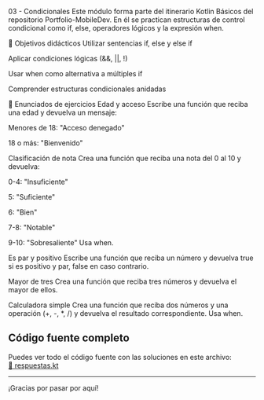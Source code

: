 03 - Condicionales
Este módulo forma parte del itinerario Kotlin Básicos del repositorio Portfolio-MobileDev.
En él se practican estructuras de control condicional como if, else, operadores lógicos y la expresión when.

🧠 Objetivos didácticos
Utilizar sentencias if, else y else if

Aplicar condiciones lógicas (&&, ||, !)

Usar when como alternativa a múltiples if

Comprender estructuras condicionales anidadas

📄 Enunciados de ejercicios
Edad y acceso
Escribe una función que reciba una edad y devuelva un mensaje:

Menores de 18: "Acceso denegado"

18 o más: "Bienvenido"

Clasificación de nota
Crea una función que reciba una nota del 0 al 10 y devuelva:

0-4: "Insuficiente"

5: "Suficiente"

6: "Bien"

7-8: "Notable"

9-10: "Sobresaliente"
Usa when.

Es par y positivo
Escribe una función que reciba un número y devuelva true si es positivo y par, false en caso contrario.

Mayor de tres
Crea una función que reciba tres números y devuelva el mayor de ellos.

Calculadora simple
Crea una función que reciba dos números y una operación (+, -, *, /) y devuelva el resultado correspondiente.
Usa when.

## Código fuente completo

Puedes ver todo el código fuente con las soluciones en este archivo:  
[📄 respuestas.kt](./respuestas.kt)

---

¡Gracias por pasar por aquí!  
